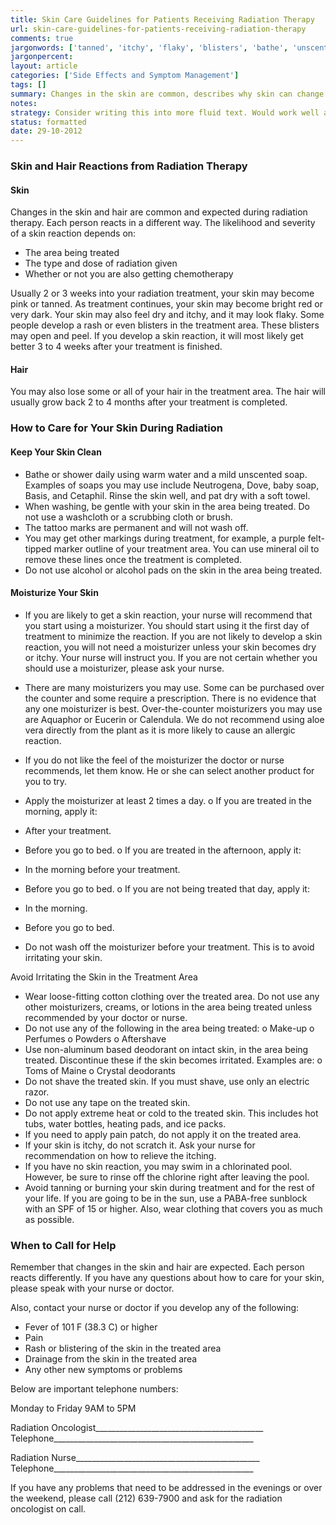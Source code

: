 ```yaml
---
title: Skin Care Guidelines for Patients Receiving Radiation Therapy 
url: skin-care-guidelines-for-patients-receiving-radiation-therapy
comments: true
jargonwords: ['tanned', 'itchy', 'flaky', 'blisters', 'bathe', 'unscented', 'soaps', 'neutrogena', 'cetaphil', 'washcloth', 'scrubbing', 'felt-tipped', 'moisturize', 'moisturizer', 'instruct', 'moisturizers', 'aquaphor', 'eucerin', 'calendula', 'aloe', 'loose-fitting', 'lotions', 'perfumes', 'powders', 'aftershave', 'non-aluminum', 'deodorant', 'discontinue', 'toms', 'deodorants', 'tubs', 'itching', 'chlorinated', 'tanning', 'paba-free', 'sunblock', 'blistering', 'oncologist', '-']
jargonpercent:
layout: article
categories: ['Side Effects and Symptom Management']
tags: []
summary: Changes in the skin are common, describes why skin can change with chemotherapy and radiation, hair loss. How to care for your skin. Products that are gentle enough for cancer patients. What to avoid or not do. Who to contact with questions or problems.  
notes:
strategy: Consider writing this into more fluid text. Would work well as audio - consider recording as audio.  (Rethink? No. Some re-writing? Yes. Graphics or diagrams? Maybe. Photography? Maybe. Podcast or audio? Yes. Video? No)
status: formatted
date: 29-10-2012
---
```

### Skin and Hair Reactions from Radiation Therapy 

#### Skin 
Changes in the skin and hair are common and expected during radiation therapy. Each person reacts in a different way. The likelihood and severity of a skin reaction depends on: 

* The area being treated 
* The type and dose of radiation given 
* Whether or not you are also getting chemotherapy 

Usually 2 or 3 weeks into your radiation treatment, your skin may become pink or tanned. As treatment continues, your skin may become bright red or very dark. Your skin may also feel dry and itchy, and it may look flaky. Some people develop a rash or even blisters in the treatment area. These blisters may open and peel. If you develop a skin reaction, it will most likely get better 3 to 4 weeks after your treatment is finished. 

#### Hair 
You may also lose some or all of your hair in the treatment area. The hair will usually grow back 2 to 4 months after your treatment is completed. 

### How to Care for Your Skin During Radiation 

#### Keep Your Skin Clean 

* Bathe or shower daily using warm water and a mild unscented soap. Examples of soaps you may use include Neutrogena, Dove, baby soap, Basis, and Cetaphil. Rinse the skin well, and pat dry with a soft towel. 
* When washing, be gentle with your skin in the area being treated. Do not use a washcloth or a scrubbing cloth or brush. 
* The tattoo marks are permanent and will not wash off. 
* You may get other markings during treatment, for example, a purple felt-tipped marker outline of your treatment area. You can use mineral oil to remove these lines once the treatment is completed. 
* Do not use alcohol or alcohol pads on the skin in the area being treated.

#### Moisturize Your Skin 

* If you are likely to get a skin reaction, your nurse will recommend that you start using a moisturizer. You should start using it the first day of treatment to minimize the reaction. If you are not likely to develop a skin reaction, you will not need a moisturizer unless your skin becomes dry or itchy. Your nurse will instruct you. If you are not certain whether you should use a moisturizer, please ask your nurse.
* There are many moisturizers you may use. Some can be purchased over the counter and some require a prescription. There is no evidence that any one moisturizer is best. Over-the-counter moisturizers you may use are Aquaphor or Eucerin or Calendula. We do not recommend using aloe vera directly from the plant as it is more likely to cause an allergic reaction. 
* If you do not like the feel of the moisturizer the doctor or nurse recommends, let them know. He or she can select another product for you to try. 

* Apply the moisturizer at least 2 times a day. 
o If you are treated in the morning, apply it: 
* After your treatment. 
* Before you go to bed. 
o If you are treated in the afternoon, apply it: 
* In the morning before your treatment. 
* Before you go to bed. 
o If you are not being treated that day, apply it: 
* In the morning. 
* Before you go to bed. 
* Do not wash off the moisturizer before your treatment. This is to avoid irritating your skin. 

Avoid Irritating the Skin in the Treatment Area 

* Wear loose-fitting cotton clothing over the treated area. 
Do not use any other moisturizers, creams, or lotions in the area being treated unless recommended by your doctor or nurse. 
* Do not use any of the following in the area being treated: 
o Make-up 
o Perfumes 
o Powders 
o Aftershave 
* Use non-aluminum based deodorant on intact skin, in the area being treated. Discontinue these if the skin becomes irritated. Examples are: 
o Toms of Maine 
o Crystal deodorants 
* Do not shave the treated skin. If you must shave, use only an electric razor. 
* Do not use any tape on the treated skin. 
* Do not apply extreme heat or cold to the treated skin. This includes hot tubs, water bottles, heating pads, and ice packs. 
* If you need to apply pain patch, do not apply it on the treated area. 
* If your skin is itchy, do not scratch it. Ask your nurse for recommendation on how to relieve the itching. 
* If you have no skin reaction, you may swim in a chlorinated pool. However, be sure to rinse off the chlorine right after leaving the pool. 
* Avoid tanning or burning your skin during treatment and for the rest of your life. If you are going to be in the sun, use a PABA-free sunblock with an SPF of 15 or higher. Also, wear clothing that covers you as much as possible. 

### When to Call for Help 
Remember that changes in the skin and hair are expected. Each person reacts differently. If you have any questions about how to care for your skin, please speak with your nurse or doctor. 

Also, contact your nurse or doctor if you develop any of the following: 

* Fever of 101 F (38.3 C) or higher 
* Pain 
* Rash or blistering of the skin in the treated area 
* Drainage from the skin in the treated area 
* Any other new symptoms or problems 

Below are important telephone numbers: 

Monday to Friday 9AM to 5PM 

Radiation Oncologist__________________________________________ 
Telephone__________________________________________________ 

Radiation Nurse______________________________________________ 
Telephone__________________________________________________ 

If you have any problems that need to be addressed in the evenings or over the weekend, please call (212) 639-7900 and ask for the radiation oncologist on call. 

